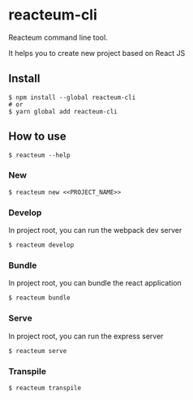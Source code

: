 # reacteum-cli
Reacteum command line tool.

It helps you to create new project based on React JS

## Install
```
$ npm install --global reacteum-cli
# or
$ yarn global add reacteum-cli
```

## How to use
```
$ reacteum --help
```

### New
```
$ reacteum new <<PROJECT_NAME>>
```

### Develop
In project root, you can run the webpack dev server
```
$ reacteum develop
```

### Bundle
In project root, you can bundle the react application
```
$ reacteum bundle
```

### Serve
In project root, you can run the express server
```
$ reacteum serve
```

### Transpile
```
$ reacteum transpile
```
